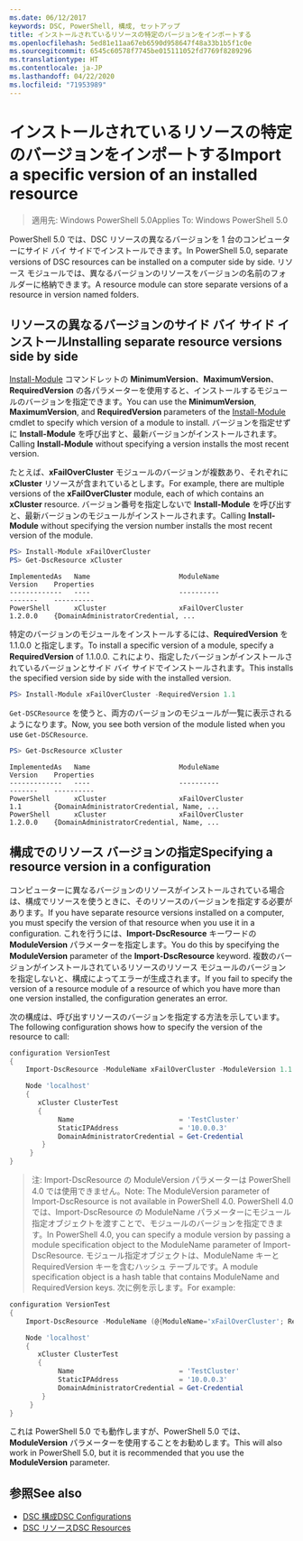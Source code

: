 ```yaml
---
ms.date: 06/12/2017
keywords: DSC, PowerShell, 構成, セットアップ
title: インストールされているリソースの特定のバージョンをインポートする
ms.openlocfilehash: 5ed81e11aa67eb6590d958647f48a33b1b5f1c0e
ms.sourcegitcommit: 6545c60578f7745be015111052fd7769f8289296
ms.translationtype: HT
ms.contentlocale: ja-JP
ms.lasthandoff: 04/22/2020
ms.locfileid: "71953989"
---
```

# <a name="import-a-specific-version-of-an-installed-resource"></a><span data-ttu-id="61c7f-103">インストールされているリソースの特定のバージョンをインポートする</span><span class="sxs-lookup"><span data-stu-id="61c7f-103">Import a specific version of an installed resource</span></span>

> <span data-ttu-id="61c7f-104">適用先: Windows PowerShell 5.0</span><span class="sxs-lookup"><span data-stu-id="61c7f-104">Applies To: Windows PowerShell 5.0</span></span>

<span data-ttu-id="61c7f-105">PowerShell 5.0 では、DSC リソースの異なるバージョンを 1 台のコンピューターにサイド バイ サイドでインストールできます。</span><span class="sxs-lookup"><span data-stu-id="61c7f-105">In PowerShell 5.0, separate versions of DSC resources can be installed on a computer side by side.</span></span> <span data-ttu-id="61c7f-106">リソース モジュールでは、異なるバージョンのリソースをバージョンの名前のフォルダーに格納できます。</span><span class="sxs-lookup"><span data-stu-id="61c7f-106">A resource module can store separate versions of a resource in version named folders.</span></span>

## <a name="installing-separate-resource-versions-side-by-side"></a><span data-ttu-id="61c7f-107">リソースの異なるバージョンのサイド バイ サイド インストール</span><span class="sxs-lookup"><span data-stu-id="61c7f-107">Installing separate resource versions side by side</span></span>

<span data-ttu-id="61c7f-108">[Install-Module](/powershell/module/PowershellGet/Install-Module) コマンドレットの **MinimumVersion**、**MaximumVersion**、**RequiredVersion** の各パラメーターを使用すると、インストールするモジュールのバージョンを指定できます。</span><span class="sxs-lookup"><span data-stu-id="61c7f-108">You can use the **MinimumVersion**, **MaximumVersion**, and **RequiredVersion** parameters of the [Install-Module](/powershell/module/PowershellGet/Install-Module) cmdlet to specify which version of a module to install.</span></span> <span data-ttu-id="61c7f-109">バージョンを指定せずに **Install-Module** を呼び出すと、最新バージョンがインストールされます。</span><span class="sxs-lookup"><span data-stu-id="61c7f-109">Calling **Install-Module** without specifying a version installs the most recent version.</span></span>

<span data-ttu-id="61c7f-110">たとえば、**xFailOverCluster** モジュールのバージョンが複数あり、それぞれに **xCluster** リソースが含まれているとします。</span><span class="sxs-lookup"><span data-stu-id="61c7f-110">For example, there are multiple versions of the **xFailOverCluster** module, each of which contains an **xCluster** resource.</span></span> <span data-ttu-id="61c7f-111">バージョン番号を指定しないで **Install-Module** を呼び出すと、最新バージョンのモジュールがインストールされます。</span><span class="sxs-lookup"><span data-stu-id="61c7f-111">Calling **Install-Module** without specifying the version number installs the most recent version of the module.</span></span>

```powershell
PS> Install-Module xFailOverCluster
PS> Get-DscResource xCluster
```

```output
ImplementedAs   Name                      ModuleName                     Version    Properties
-------------   ----                      ----------                     -------    ----------
PowerShell      xCluster                  xFailOverCluster               1.2.0.0    {DomainAdministratorCredential, ...
```

<span data-ttu-id="61c7f-112">特定のバージョンのモジュールをインストールするには、**RequiredVersion** を 1.1.0.0 と指定します。</span><span class="sxs-lookup"><span data-stu-id="61c7f-112">To install a specific version of a module, specify a **RequiredVersion** of 1.1.0.0.</span></span> <span data-ttu-id="61c7f-113">これにより、指定したバージョンがインストールされているバージョンとサイド バイ サイドでインストールされます。</span><span class="sxs-lookup"><span data-stu-id="61c7f-113">This installs the specified version side by side with the installed version.</span></span>

```powershell
PS> Install-Module xFailOverCluster -RequiredVersion 1.1
```

<span data-ttu-id="61c7f-114">`Get-DSCResource` を使うと、両方のバージョンのモジュールが一覧に表示されるようになります。</span><span class="sxs-lookup"><span data-stu-id="61c7f-114">Now, you see both version of the module listed when you use `Get-DSCResource`.</span></span>

```powershell
PS> Get-DscResource xCluster
```

```output
ImplementedAs   Name                      ModuleName                     Version    Properties
-------------   ----                      ----------                     -------    ----------
PowerShell      xCluster                  xFailOverCluster               1.1        {DomainAdministratorCredential, Name, ...
PowerShell      xCluster                  xFailOverCluster               1.2.0.0    {DomainAdministratorCredential, Name, ...
```

## <a name="specifying-a-resource-version-in-a-configuration"></a><span data-ttu-id="61c7f-115">構成でのリソース バージョンの指定</span><span class="sxs-lookup"><span data-stu-id="61c7f-115">Specifying a resource version in a configuration</span></span>

<span data-ttu-id="61c7f-116">コンピューターに異なるバージョンのリソースがインストールされている場合は、構成でリソースを使うときに、そのリソースのバージョンを指定する必要があります。</span><span class="sxs-lookup"><span data-stu-id="61c7f-116">If you have separate resource versions installed on a computer, you must specify the version of that resource when you use it in a configuration.</span></span> <span data-ttu-id="61c7f-117">これを行うには、**Import-DscResource** キーワードの **ModuleVersion** パラメーターを指定します。</span><span class="sxs-lookup"><span data-stu-id="61c7f-117">You do this by specifying the **ModuleVersion** parameter of the **Import-DscResource** keyword.</span></span> <span data-ttu-id="61c7f-118">複数のバージョンがインストールされているリソースのリソース モジュールのバージョンを指定しないと、構成によってエラーが生成されます。</span><span class="sxs-lookup"><span data-stu-id="61c7f-118">If you fail to specify the version of a resource module of a resource of which you have more than one version installed, the configuration generates an error.</span></span>

<span data-ttu-id="61c7f-119">次の構成は、呼び出すリソースのバージョンを指定する方法を示しています。</span><span class="sxs-lookup"><span data-stu-id="61c7f-119">The following configuration shows how to specify the version of the resource to call:</span></span>

```powershell
configuration VersionTest
{
    Import-DscResource -ModuleName xFailOverCluster -ModuleVersion 1.1

    Node 'localhost'
    {
       xCluster ClusterTest
       {
            Name                          = 'TestCluster'
            StaticIPAddress               = '10.0.0.3'
            DomainAdministratorCredential = Get-Credential
        }
     }
}
```

><span data-ttu-id="61c7f-120">注: Import-DscResource の ModuleVersion パラメーターは PowerShell 4.0 では使用できません。</span><span class="sxs-lookup"><span data-stu-id="61c7f-120">Note: The ModuleVersion parameter of Import-DscResource is not available in PowerShell 4.0.</span></span> <span data-ttu-id="61c7f-121">PowerShell 4.0 では、Import-DscResource の ModuleName パラメーターにモジュール指定オブジェクトを渡すことで、モジュールのバージョンを指定できます。</span><span class="sxs-lookup"><span data-stu-id="61c7f-121">In PowerShell 4.0, you can specify a module version by passing a module specification object to the ModuleName parameter of Import-DscResource.</span></span> <span data-ttu-id="61c7f-122">モジュール指定オブジェクトは、ModuleName キーと RequiredVersion キーを含むハッシュ テーブルです。</span><span class="sxs-lookup"><span data-stu-id="61c7f-122">A module specification object is a hash table that contains ModuleName and RequiredVersion  keys.</span></span> <span data-ttu-id="61c7f-123">次に例を示します。</span><span class="sxs-lookup"><span data-stu-id="61c7f-123">For example:</span></span>

```powershell
configuration VersionTest
{
    Import-DscResource -ModuleName (@{ModuleName='xFailOverCluster'; RequiredVersion='1.1'} )

    Node 'localhost'
    {
       xCluster ClusterTest
       {
            Name                          = 'TestCluster'
            StaticIPAddress               = '10.0.0.3'
            DomainAdministratorCredential = Get-Credential
        }
     }
}
```

<span data-ttu-id="61c7f-124">これは PowerShell 5.0 でも動作しますが、PowerShell 5.0 では、**ModuleVersion** パラメーターを使用することをお勧めします。</span><span class="sxs-lookup"><span data-stu-id="61c7f-124">This will also work in PowerShell 5.0, but it is recommended that you use the **ModuleVersion** parameter.</span></span>

## <a name="see-also"></a><span data-ttu-id="61c7f-125">参照</span><span class="sxs-lookup"><span data-stu-id="61c7f-125">See also</span></span>

- [<span data-ttu-id="61c7f-126">DSC 構成</span><span class="sxs-lookup"><span data-stu-id="61c7f-126">DSC Configurations</span></span>](configurations.md)
- [<span data-ttu-id="61c7f-127">DSC リソース</span><span class="sxs-lookup"><span data-stu-id="61c7f-127">DSC Resources</span></span>](../resources/resources.md)
